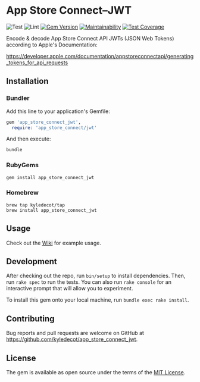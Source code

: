 # App Store Connect–JWT

![Test](https://github.com/kyledecot/app_store_connect_jwt/workflows/Test/badge.svg)
![Lint](https://github.com/kyledecot/app_store_connect_jwt/workflows/Lint/badge.svg)
[![Gem Version](https://badge.fury.io/rb/app_store_connect_jwt.svg)](https://badge.fury.io/rb/app_store_connect_jwt)
[![Maintainability](https://api.codeclimate.com/v1/badges/e13c94f97898e74f34a9/maintainability)](https://codeclimate.com/github/kyledecot/app_store_connect_jwt/maintainability)
[![Test Coverage](https://api.codeclimate.com/v1/badges/e13c94f97898e74f34a9/test_coverage)](https://codeclimate.com/github/kyledecot/app_store_connect_jwt/test_coverage)

Encode & decode App Store Connect API JWTs
(JSON Web Tokens) according to Apple's Documentation:

<https://developer.apple.com/documentation/appstoreconnectapi/generating_tokens_for_api_requests>

## Installation

### Bundler 

Add this line to your application's Gemfile:

```ruby
gem 'app_store_connect_jwt',
  require: 'app_store_connect/jwt'
```

And then execute:

```sh
bundle
```

### RubyGems

```sh
gem install app_store_connect_jwt
```

### Homebrew

```
brew tap kyledecot/tap
brew install app_store_connect_jwt
```

## Usage

Check out the [Wiki](https://github.com/kyledecot/app_store_connect_jwt/wiki)
for example usage.

## Development

After checking out the repo, run `bin/setup` to install dependencies.
Then, run `rake spec` to run the tests. You can also run `rake console`
for an interactive prompt that will allow you to experiment.

To install this gem onto your local machine, run `bundle exec rake install`.

## Contributing

Bug reports and pull requests are welcome on GitHub at <https://github.com/kyledecot/app_store_connect_jwt>.

## License

The gem is available as open source under the terms of the [MIT License](https://opensource.org/licenses/MIT).
